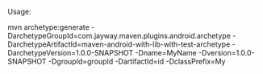 Usage:

mvn archetype:generate -DarchetypeGroupId=com.jayway.maven.plugins.android.archetype -DarchetypeArtifactId=maven-android-with-lib-with-test-archetype -DarchetypeVersion=1.0.0-SNAPSHOT -Dname=MyName -Dversion=1.0.0-SNAPSHOT -DgroupId=groupId -DartifactId=id -DclassPrefix=My
